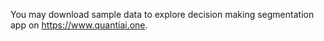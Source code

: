 You may download sample data to explore decision making  segmentation app on https://www.quantiai.one.
